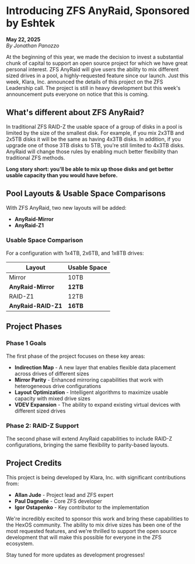 # Introducing ZFS AnyRaid, Sponsored by Eshtek

**May 22, 2025**  
*By Jonathan Panozzo*

At the beginning of this year, we made the decision to invest a substantial chunk of capital to support an open source project for which we have great personal interest. ZFS AnyRaid will give users the ability to mix different sized drives in a pool, a highly-requested feature since our launch. Just this week, Klara, Inc. announced the details of this project on the ZFS Leadership call. The project is still in heavy development but this week's announcement puts everyone on notice that this is coming.

## What's different about ZFS AnyRaid?

In traditional ZFS RAID-Z the usable space of a group of disks in a pool is limited by the size of the smallest disk. For example, if you mix 2x3TB and 2x5TB disks it will be the same as having 4x3TB disks. In addition, if you upgrade one of those 3TB disks to 5TB, you're still limited to 4x3TB disks. AnyRaid will change those rules by enabling much better flexibility than traditional ZFS methods.

**Long story short: you'll be able to mix up those disks and get better usable capacity than you would have before.**

## Pool Layouts & Usable Space Comparisons

With ZFS AnyRaid, two new layouts will be added:
- **AnyRaid-Mirror**
- **AnyRaid-Z1**

### Usable Space Comparison

For a configuration with 1x4TB, 2x6TB, and 1x8TB drives:

| Layout | Usable Space |
|--------|--------------|
| Mirror | 10TB |
| **AnyRaid-Mirror** | **12TB** |
| RAID-Z1 | 12TB |
| **AnyRaid-RAID-Z1** | **16TB** |

## Project Phases

### Phase 1 Goals

The first phase of the project focuses on these key areas:

- **Indirection Map** - A new layer that enables flexible data placement across drives of different sizes
- **Mirror Parity** - Enhanced mirroring capabilities that work with heterogeneous drive configurations
- **Layout Optimization** - Intelligent algorithms to maximize usable capacity with mixed drive sizes
- **VDEV Expansion** - The ability to expand existing virtual devices with different sized drives

### Phase 2: RAID-Z Support

The second phase will extend AnyRaid capabilities to include RAID-Z configurations, bringing the same flexibility to parity-based layouts.

## Project Credits

This project is being developed by Klara, Inc. with significant contributions from:

- **Allan Jude** - Project lead and ZFS expert
- **Paul Dagnelie** - Core ZFS developer
- **Igor Ostapenko** - Key contributor to the implementation

We're incredibly excited to sponsor this work and bring these capabilities to the HexOS community. The ability to mix drive sizes has been one of the most requested features, and we're thrilled to support the open source development that will make this possible for everyone in the ZFS ecosystem.

Stay tuned for more updates as development progresses!
